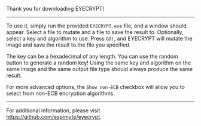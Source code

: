 Thank you for downloading EYECRYPT!

---
To use it, simply run the provided `EYECRYPT.exe` file, and a window should appear.
Select a file to mutate and a file to save the result to.
Optionally, select a key and algorithm to use.
Press `GO!`, and EYECRYPT will mutate the image and save the result to the file you specified.

The key can be a hexadecimal of any length. You can use the random button to generate a random key!
Using the same key and algorithm on the same image and the same output file type should always produce the same result.

For more advanced options, the `Show non-ECB` checkbox will allow you to select from non-ECB encryption algorithms.

---

For additional information, please visit https://github.com/espimyte/eyecrypt.
